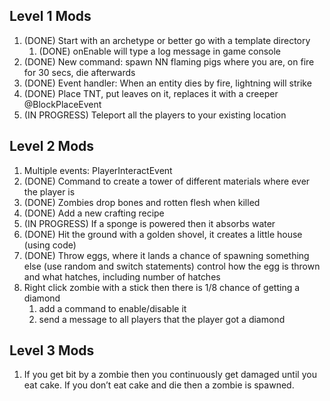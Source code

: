﻿Level 1 Mods
------------
1. (DONE) Start with an archetype or better go with a template directory
     1. (DONE) onEnable will type a log message in game console
1. (DONE) New command: spawn NN flaming pigs where you are, on fire for 30 secs, die afterwards
1. (DONE) Event handler: When an entity dies by fire, lightning will strike
1. (DONE) Place TNT, put leaves on it, replaces it with a creeper @BlockPlaceEvent
1. (IN PROGRESS) Teleport all the players to your existing location

Level 2 Mods
------------
1. Multiple events: PlayerInteractEvent
1. (DONE) Command to create a tower of different materials where ever the player is
1. (DONE) Zombies drop bones and rotten flesh when killed
1. (DONE) Add a new crafting recipe
1. (IN PROGRESS) If a sponge is powered then it absorbs water
1. (DONE) Hit the ground with a golden shovel, it creates a little house (using code)
1. (DONE) Throw eggs, where it lands a chance of spawning something else (use random and switch statements) control how the egg is thrown and what hatches, including number of hatches
1. Right click zombie with a stick then there is 1/8 chance of getting a diamond
     1. add a command to enable/disable it
     1. send a message to all players that the player got a diamond

Level 3 Mods
------------
1. If you get bit by a zombie then you continuously get damaged until you eat cake. If you don’t eat cake and die then a zombie is spawned.

